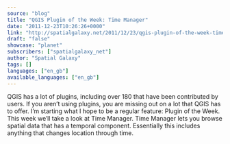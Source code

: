 ```yaml
---
source: "blog"
title: "QGIS Plugin of the Week: Time Manager"
date: "2011-12-23T10:26:26+0000"
link: "http://spatialgalaxy.net/2011/12/23/qgis-plugin-of-the-week-time-manager/"
draft: "false"
showcase: "planet"
subscribers: ["spatialgalaxy_net"]
author: "Spatial Galaxy"
tags: []
languages: ["en_gb"]
available_languages: ["en_gb"]
---
```


QGIS has a lot of plugins, including over 180 that have been contributed by users. If you aren&rsquo;t using plugins, you are missing out on a lot that QGIS has to offer. I&rsquo;m starting what I hope to be a regular feature: Plugin of the Week. This week we&rsquo;ll take a look at Time Manager.
Time Manager lets you browse spatial data that has a temporal component. Essentially this includes anything that changes location through time.

